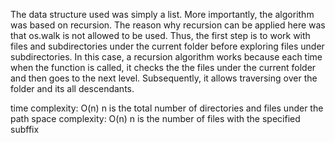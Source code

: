The data structure used was simply a list. More importantly, the algorithm was based on recursion. The reason why recursion can be applied here was that os.walk is not allowed to be used. Thus, the first step is to work with files and subdirectories under the current folder before exploring files under subdirectories. In this case, a recursion algorithm works because each time when the function is called, it checks the the files under the current folder and then goes to the next level. Subsequently, it allows traversing over the folder and its all descendants.

time complexity: O(n)
n is the total number of directories and files under the path
space complexity: O(n)
n is the number of files with the specified subffix
